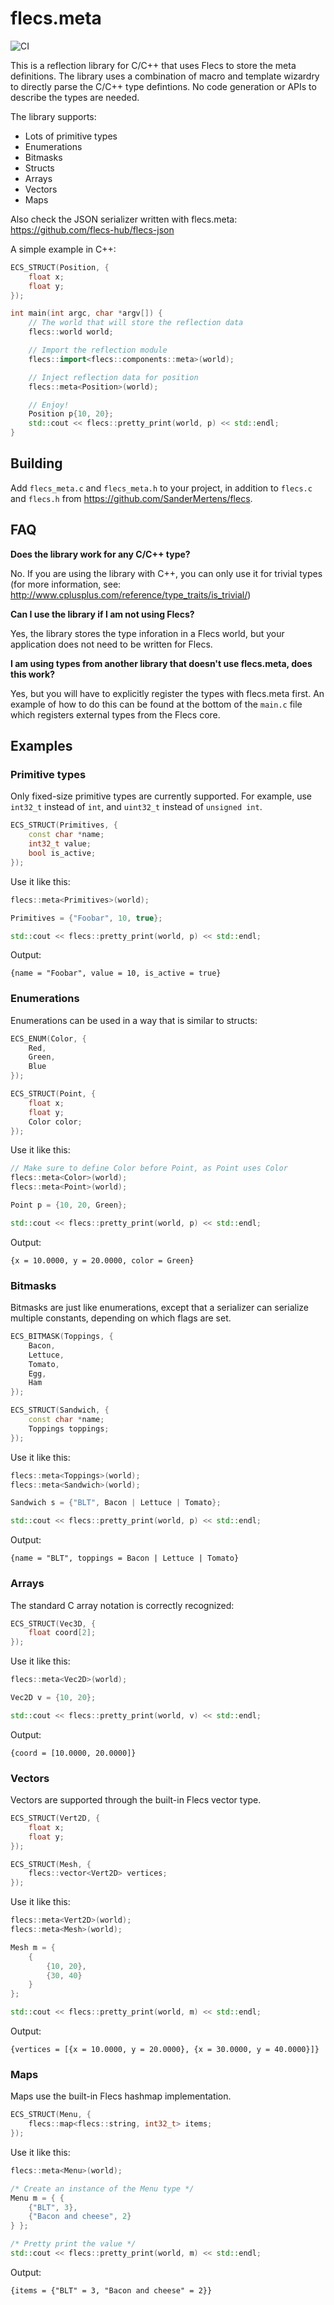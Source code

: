 # flecs.meta
![CI](https://github.com/flecs-hub/flecs-meta/workflows/CI/badge.svg)

This is a reflection library for C/C++ that uses Flecs to store the meta definitions. The library uses a combination of macro and template wizardry to directly parse the C/C++ type defintions. No code generation or APIs to describe the types are needed. 

The library supports:
 - Lots of primitive types
 - Enumerations
 - Bitmasks
 - Structs
 - Arrays
 - Vectors
 - Maps
 
Also check the JSON serializer written with flecs.meta: https://github.com/flecs-hub/flecs-json
 
A simple example in C++:
```c++
ECS_STRUCT(Position, {
    float x;
    float y;
});

int main(int argc, char *argv[]) {
    // The world that will store the reflection data
    flecs::world world;

    // Import the reflection module
    flecs::import<flecs::components::meta>(world);

    // Inject reflection data for position
    flecs::meta<Position>(world);

    // Enjoy!
    Position p{10, 20};
    std::cout << flecs::pretty_print(world, p) << std::endl;
}
```

## Building
Add `flecs_meta.c` and `flecs_meta.h` to your project, in addition to `flecs.c` and `flecs.h` from https://github.com/SanderMertens/flecs.

## FAQ
**Does the library work for any C/C++ type?**

No. If you are using the library with C++, you can only use it for trivial types (for more information, see: http://www.cplusplus.com/reference/type_traits/is_trivial/)

**Can I use the library if I am not using Flecs?**

Yes, the library stores the type inforation in a Flecs world, but your application does not need to be written for Flecs.

**I am using types from another library that doesn't use flecs.meta, does this work?**

Yes, but you will have to explicitly register the types with flecs.meta first. An example of how to do this can be found at the bottom of the `main.c` file which registers external types from the Flecs core.

## Examples

### Primitive types
Only fixed-size primitive types are currently supported. For example, use 
`int32_t` instead of `int`, and `uint32_t` instead of `unsigned int`.

```c++
ECS_STRUCT(Primitives, {
    const char *name;
    int32_t value;
    bool is_active;
});
```

Use it like this:

```c++
flecs::meta<Primitives>(world);

Primitives = {"Foobar", 10, true};

std::cout << flecs::pretty_print(world, p) << std::endl;
```

Output:

```
{name = "Foobar", value = 10, is_active = true}
```

### Enumerations
Enumerations can be used in a way that is similar to structs: 

```c++
ECS_ENUM(Color, {
    Red,
    Green,
    Blue
});

ECS_STRUCT(Point, {
    float x;
    float y;
    Color color;
});
```

Use it like this:

```c++
// Make sure to define Color before Point, as Point uses Color
flecs::meta<Color>(world);
flecs::meta<Point>(world);

Point p = {10, 20, Green};

std::cout << flecs::pretty_print(world, p) << std::endl;
```

Output:

```
{x = 10.0000, y = 20.0000, color = Green}
```

### Bitmasks
Bitmasks are just like enumerations, except that a serializer can serialize multiple constants, depending on which flags are set.

```c++
ECS_BITMASK(Toppings, {
    Bacon,
    Lettuce,
    Tomato,
    Egg,
    Ham
});

ECS_STRUCT(Sandwich, {
    const char *name;
    Toppings toppings;
});
```

Use it like this:

```c++
flecs::meta<Toppings>(world);
flecs::meta<Sandwich>(world);

Sandwich s = {"BLT", Bacon | Lettuce | Tomato};

std::cout << flecs::pretty_print(world, p) << std::endl;
```

Output:

```
{name = "BLT", toppings = Bacon | Lettuce | Tomato}
```

### Arrays
The standard C array notation is correctly recognized:

```c++
ECS_STRUCT(Vec3D, {
    float coord[2];
});
```

Use it like this:

```c++
flecs::meta<Vec2D>(world);

Vec2D v = {10, 20};

std::cout << flecs::pretty_print(world, v) << std::endl;
```

Output:

```
{coord = [10.0000, 20.0000]}
```

### Vectors
Vectors are supported through the built-in Flecs vector type.

```c++
ECS_STRUCT(Vert2D, {
    float x;
    float y;
});

ECS_STRUCT(Mesh, {
    flecs::vector<Vert2D> vertices;
});
```

Use it like this:

```c++
flecs::meta<Vert2D>(world);
flecs::meta<Mesh>(world);

Mesh m = {
    {
        {10, 20},
        {30, 40}
    }
};

std::cout << flecs::pretty_print(world, m) << std::endl;
```

Output:

```
{vertices = [{x = 10.0000, y = 20.0000}, {x = 30.0000, y = 40.0000}]}
```

### Maps
Maps use the built-in Flecs hashmap implementation.

```c++
ECS_STRUCT(Menu, {
    flecs::map<flecs::string, int32_t> items;
});
```

Use it like this:

```c++
flecs::meta<Menu>(world);

/* Create an instance of the Menu type */
Menu m = { {
    {"BLT", 3},
    {"Bacon and cheese", 2}
} };

/* Pretty print the value */
std::cout << flecs::pretty_print(world, m) << std::endl;
```

Output:

```
{items = {"BLT" = 3, "Bacon and cheese" = 2}}
```

